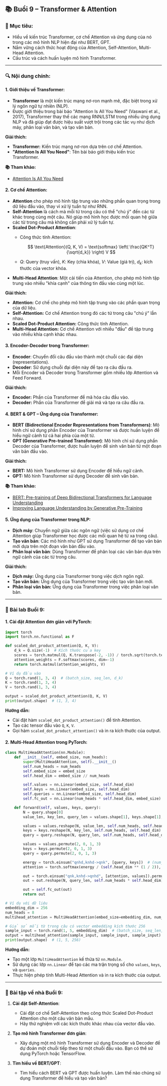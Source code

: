 ## 📚 Buổi 9 – Transformer & Attention

### 🎯 Mục tiêu:

*   Hiểu về kiến trúc Transformer, cơ chế Attention và ứng dụng của nó trong các mô hình NLP hiện đại như BERT, GPT.
*   Nắm vững cách thức hoạt động của Attention, Self-Attention, Multi-Head Attention.
*   Cấu trúc và cách huấn luyện mô hình Transformer.

---

### 🔍 Nội dung chính:

#### 1. **Giới thiệu về Transformer:**

*   **Transformer** là một kiến trúc mạng nơ-ron mạnh mẽ, đặc biệt trong xử lý ngôn ngữ tự nhiên (NLP).
*   Được giới thiệu trong bài báo "Attention Is All You Need" (Vaswani et al., 2017), Transformer thay thế các mạng RNN/LSTM trong nhiều ứng dụng NLP và đã giúp đạt được hiệu suất vượt trội trong các tác vụ như dịch máy, phân loại văn bản, và tạo văn bản.

**Giải thích:**

*   **Transformer:** Kiến trúc mạng nơ-ron dựa trên cơ chế Attention.
*   **"Attention Is All You Need"**: Tên bài báo giới thiệu kiến trúc Transformer.

**📚 Tham khảo:**

*   [Attention Is All You Need](https://arxiv.org/abs/1706.03762)

#### 2. **Cơ chế Attention:**

*   **Attention** cho phép mô hình tập trung vào những phần quan trọng trong dữ liệu đầu vào, thay vì xử lý tuần tự như RNN.
*   **Self-Attention** là cách mà mỗi từ trong câu có thể "chú ý" đến các từ khác trong cùng một câu. Nó giúp mô hình học được mối quan hệ giữa các từ trong câu mà không cần phải xử lý tuần tự.
*   **Scaled Dot-Product Attention**:
    *   Công thức tính Attention:

        $$
        \text{Attention}(Q, K, V) = \text{softmax} \left( \frac{QK^T}{\sqrt{d_k}} \right) V
        $$
    *   $Q$: Query (truy vấn), $K$: Key (chìa khóa), $V$: Value (giá trị), $d_k$: kích thước của vector khóa.
*   **Multi-Head Attention**: Một cải tiến của Attention, cho phép mô hình tập trung vào nhiều "khía cạnh" của thông tin đầu vào cùng một lúc.

**Giải thích:**

*   **Attention:** Cơ chế cho phép mô hình tập trung vào các phần quan trọng của dữ liệu.
*   **Self-Attention:** Cơ chế Attention trong đó các từ trong câu "chú ý" lẫn nhau.
*   **Scaled Dot-Product Attention:** Công thức tính Attention.
*   **Multi-Head Attention:** Cơ chế Attention với nhiều "đầu" để tập trung vào nhiều khía cạnh khác nhau.

#### 3. **Encoder-Decoder trong Transformer:**

*   **Encoder**: Chuyển đổi câu đầu vào thành một chuỗi các đại diện (representations).
*   **Decoder**: Sử dụng chuỗi đại diện này để tạo ra câu đầu ra.
*   Mỗi Encoder và Decoder trong Transformer gồm nhiều lớp Attention và Feed Forward.

**Giải thích:**

*   **Encoder:** Phần của Transformer để mã hóa câu đầu vào.
*   **Decoder:** Phần của Transformer để giải mã và tạo ra câu đầu ra.

#### 4. **BERT & GPT – Ứng dụng của Transformer:**

*   **BERT (Bidirectional Encoder Representations from Transformers)**: Mô hình chỉ sử dụng phần Encoder của Transformer và được huấn luyện để hiểu ngữ cảnh từ cả hai phía của một từ.
*   **GPT (Generative Pre-trained Transformer)**: Mô hình chỉ sử dụng phần Decoder của Transformer, được huấn luyện để sinh văn bản từ một đoạn văn bản đầu vào.

**Giải thích:**

*   **BERT:** Mô hình Transformer sử dụng Encoder để hiểu ngữ cảnh.
*   **GPT:** Mô hình Transformer sử dụng Decoder để sinh văn bản.

**📚 Tham khảo:**

*   [BERT: Pre-training of Deep Bidirectional Transformers for Language Understanding](https://arxiv.org/abs/1810.04805)
*   [Improving Language Understanding by Generative Pre-Training](https://cdn.openai.com/better-language-models/language_models_are_unsupervised_multitask_learners.pdf)

#### 5. **Ứng dụng của Transformer trong NLP:**

*   **Dịch máy**: Chuyển ngữ giữa các ngôn ngữ (việc sử dụng cơ chế Attention giúp Transformer học được các mối quan hệ từ xa trong câu).
*   **Tạo văn bản**: Các mô hình như GPT sử dụng Transformer để tạo văn bản mới dựa trên một đoạn văn bản đầu vào.
*   **Phân loại văn bản**: Dùng Transformer để phân loại các văn bản dựa trên ngữ cảnh của các từ trong câu.

**Giải thích:**

*   **Dịch máy:** Ứng dụng của Transformer trong việc dịch ngôn ngữ.
*   **Tạo văn bản:** Ứng dụng của Transformer trong việc tạo văn bản mới.
*   **Phân loại văn bản:** Ứng dụng của Transformer trong việc phân loại văn bản.

---

### 🧪 Bài lab Buổi 9:

#### 1. **Cài đặt Attention đơn giản với PyTorch:**

```python
import torch
import torch.nn.functional as F

def scaled_dot_product_attention(Q, K, V):
    d_k = Q.size(-1)  # Kích thước của key
    scores = torch.matmul(Q, K.transpose(-2, -1)) / torch.sqrt(torch.tensor(d_k, dtype=torch.float32))
    attention_weights = F.softmax(scores, dim=-1)
    return torch.matmul(attention_weights, V)

# Ví dụ đầu vào
Q = torch.rand(1, 3, 4)  # (batch_size, seq_len, d_k)
K = torch.rand(1, 3, 4)
V = torch.rand(1, 3, 4)

output = scaled_dot_product_attention(Q, K, V)
print(output.shape)  # (1, 3, 4)
```

**Hướng dẫn:**

*   Cài đặt hàm `scaled_dot_product_attention()` để tính Attention.
*   Tạo các tensor đầu vào `Q`, `K`, `V`.
*   Gọi hàm `scaled_dot_product_attention()` và in ra kích thước của output.

#### 2. **Multi-Head Attention trong PyTorch:**

```python
class MultiHeadAttention(nn.Module):
    def __init__(self, embed_size, num_heads):
        super(MultiHeadAttention, self).__init__()
        self.num_heads = num_heads
        self.embed_size = embed_size
        self.head_dim = embed_size // num_heads

        self.values = nn.Linear(embed_size, self.head_dim)
        self.keys = nn.Linear(embed_size, self.head_dim)
        self.queries = nn.Linear(embed_size, self.head_dim)
        self.fc_out = nn.Linear(num_heads * self.head_dim, embed_size)

    def forward(self, values, keys, query):
        N = query.shape[0]
        value_len, key_len, query_len = values.shape[1], keys.shape[1], query.shape[1]

        values = values.reshape(N, value_len, self.num_heads, self.head_dim)
        keys = keys.reshape(N, key_len, self.num_heads, self.head_dim)
        query = query.reshape(N, query_len, self.num_heads, self.head_dim)

        values = values.permute(2, 0, 1, 3)
        keys = keys.permute(2, 0, 1, 3)
        query = query.permute(2, 0, 1, 3)

        energy = torch.einsum("qnhd,knhd->qnk", [query, keys])  # (num_heads, N, query_len, key_len)
        attention = torch.softmax(energy / (self.head_dim ** (1 / 2)), dim=-1)

        out = torch.einsum("qnk,knhd->qnhd", [attention, values]).permute(1, 2, 0, 3)
        out = out.reshape(N, query_len, self.num_heads * self.head_dim)

        out = self.fc_out(out)
        return out

# Ví dụ với dữ liệu
embedding_dim = 256
num_heads = 8
multihead_attention = MultiHeadAttention(embed_size=embedding_dim, num_heads=num_heads)

# Giả sử mỗi từ trong câu có vector embedding kích thước 256
sample_input = torch.rand(1, 5, embedding_dim)  # (batch_size, seq_len, embed_size)
output = multihead_attention(sample_input, sample_input, sample_input)
print(output.shape)  # (1, 5, 256)
```

**Hướng dẫn:**

*   Tạo một lớp `MultiHeadAttention` kế thừa từ `nn.Module`.
*   Sử dụng các lớp `nn.Linear` để tạo các ma trận trọng số cho `values`, `keys`, và `queries`.
*   Thực hiện phép tính Multi-Head Attention và in ra kích thước của output.

---

### 📝 Bài tập về nhà Buổi 9:

1.  **Cài đặt Self-Attention**:

    *   Cài đặt cơ chế Self-Attention theo công thức Scaled Dot-Product Attention cho một câu văn bản mẫu.
    *   Hãy thử nghiệm với các kích thước khác nhau của vector đầu vào.
2.  **Tạo mô hình Transformer đơn giản**:

    *   Xây dựng một mô hình Transformer sử dụng Encoder và Decoder để dự đoán một chuỗi tiếp theo từ một chuỗi đầu vào. Bạn có thể sử dụng PyTorch hoặc TensorFlow.
3.  **Tìm hiểu về BERT/GPT**:

    *   Tìm hiểu cách BERT và GPT được huấn luyện. Làm thế nào chúng sử dụng Transformer để hiểu và tạo văn bản?

